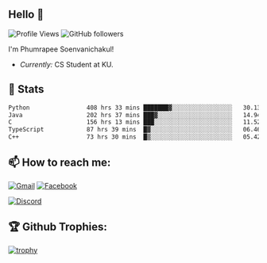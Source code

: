 
<h2>Hello 👋</h2> 

![Profile Views](https://komarev.com/ghpvc/?username=Homiez09&label=Profile%20views&color=0e75b6&style=flat)
![GitHub followers](https://img.shields.io/github/followers/HomieZ09.svg?style=social&label=Follow)


I'm Phumrapee Soenvanichakul!

- <i>Currently:</i> CS Student at KU.

<h2>👀 Stats</h2>

<!--START_SECTION:waka-->

```txt
Python                408 hrs 33 mins ███████▓░░░░░░░░░░░░░░░░░   30.13 %
Java                  202 hrs 37 mins ███▓░░░░░░░░░░░░░░░░░░░░░   14.94 %
C                     156 hrs 13 mins ███░░░░░░░░░░░░░░░░░░░░░░   11.52 %
TypeScript            87 hrs 39 mins  █▓░░░░░░░░░░░░░░░░░░░░░░░   06.46 %
C++                   73 hrs 30 mins  █▒░░░░░░░░░░░░░░░░░░░░░░░   05.42 %
```

<!--END_SECTION:waka-->

<h2>📫 How to reach me:</h2>

<a href="mailto:phumrapeesoen1@gmail.com">![Gmail](https://img.shields.io/badge/Gmail-D14836?style=for-the-badge&logo=gmail&logoColor=white)</a> 
<a href="https://web.facebook.com/phumrapee.soenvanichakul.3/">![Facebook](https://img.shields.io/badge/Facebook-4267B2?style=for-the-badge&logo=facebook&logoColor=white)</a>

<a href="https://discord.gg/EWnAEUtFVm">![Discord](https://discord.c99.nl/widget/theme-1/297740667784921089.png)</a> 

<h2>🏆 Github Trophies:</h2>

[![trophy](https://github-profile-trophy.vercel.app/?username=Homiez09&theme=discord&row=1)](https://github.com/ryo-ma/github-profile-trophy)
